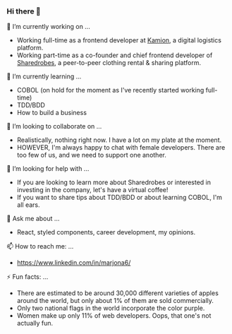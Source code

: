 ### Hi there 👋

<!--
**Marjona6/Marjona6** is a ✨ _special_ ✨ repository because its `README.md` (this file) appears on your GitHub profile.

Here are some ideas to get you started:
-->

🔭 I’m currently working on ...
* Working full-time as a frontend developer at [Kamion](www.kamion.co), a digital logistics platform.
* Working part-time as a co-founder and chief frontend developer of [Sharedrobes](www.sharedrobes.com), a peer-to-peer clothing rental & sharing platform.

🌱 I’m currently learning ...
* COBOL (on hold for the moment as I've recently started working full-time)
* TDD/BDD
* How to build a business

👯 I’m looking to collaborate on ...
* Realistically, nothing right now. I have a lot on my plate at the moment.
* HOWEVER, I'm always happy to chat with female developers. There are too few of us, and we need to support one another.

🤔 I’m looking for help with ...
* If you are looking to learn more about Sharedrobes or interested in investing in the company, let's have a virtual coffee!
* If you want to share tips about TDD/BDD or about learning COBOL, I'm all ears.

💬 Ask me about ...
* React, styled components, career development, my opinions.

📫 How to reach me: ...
* https://www.linkedin.com/in/marjona6/

⚡ Fun facts: ...
* There are estimated to be around 30,000 different varieties of apples around the world, but only about 1% of them are sold commercially.
* Only two national flags in the world incorporate the color purple.
* Women make up only 11% of web developers. Oops, that one's not actually fun.
